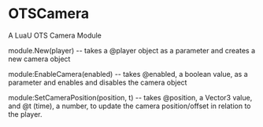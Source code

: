 # OTSCamera
A LuaU OTS Camera Module

module.New(player) -- takes a @player object as a parameter and creates a new camera object

module:EnableCamera(enabled) -- takes @enabled, a boolean value, as a parameter and enables and disables the camera object

module:SetCameraPosition(position, t) -- takes @position, a Vector3 value, and @t (time), a number, to update the camera position/offset in relation to the player.
